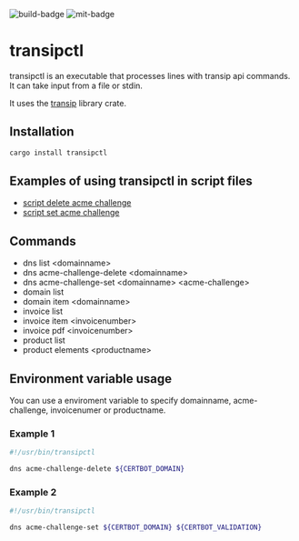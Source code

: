 ![build-badge](https://github.com/paulusminus/transipctl/actions/workflows/rust.yml/badge.svg)
![mit-badge](https://img.shields.io/badge/license-MIT-blue.svg)

# transipctl

transipctl is an executable that processes lines with transip api commands. It can take input from a file or stdin.

It uses the [transip](https://crates.io/crates/transip) library crate.

## Installation

```bash
cargo install transipctl
```

## Examples of using transipctl in script files

- [script delete acme challenge](https://raw.githubusercontent.com/paulusminus/transipctl/main/acme-challenge-delete.transip)
- [script set acme challenge](https://raw.githubusercontent.com/paulusminus/transipctl/main/acme-challenge-set.transip)

## Commands

- dns list \<domainname\>
- dns acme-challenge-delete \<domainname\>
- dns acme-challenge-set \<domainname\> \<acme-challenge\>
- domain list
- domain item \<domainname\>
- invoice list
- invoice item \<invoicenumber\>
- invoice pdf \<invoicenumber\>
- product list
- product elements \<productname\>

## Environment variable usage

You can use a enviroment variable to specify domainname, acme-challenge, invoicenumer or productname.


### Example 1

```bash
#!/usr/bin/transipctl

dns acme-challenge-delete ${CERTBOT_DOMAIN}
```

### Example 2

```bash
#!/usr/bin/transipctl

dns acme-challenge-set ${CERTBOT_DOMAIN} ${CERTBOT_VALIDATION}
```

